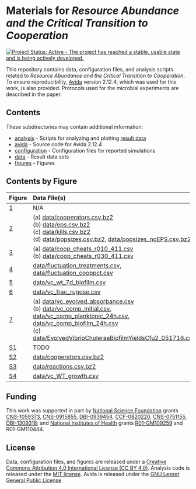 # Materials for *Resource Abundance and the Critical Transition to Cooperation*

[![Project Status: Active - The project has reached a stable, usable state and is being actively developed.](http://www.repostatus.org/badges/latest/active.svg)](http://www.repostatus.org/#active)

This repository contains data, configuration files, and analysis scripts related to *Resource Abundance and the Critical Transition to Cooperation*.
To ensure reproducibility, [Avida](http://avida.devosoft.org) version 2.12.4, which was used for this work, is also provided.
Protocols used for the microbial experiments are described in the paper.


## Contents

These subdirectories may contain additional information:

* [analysis](analysis) - Scripts for analyzing and plotting [result data](data)
* [avida](avida) - Source code for Avida 2.12.4
* [configuration](configuration) - Configuration files for reported simulations
* [data](data) - Result data sets
* [figures](figures) - Figures


## Contents by Figure

| Figure  | Data File(s)   | Analysis      | 
|:--------|:---------------|:--------------|
| [1](figures/avida_diagram.png) | N/A            | N/A           |
| [2](figures/avida_combined.pdf) | (a) [data/cooperators.csv.bz2](data/cooperators.csv.bz2)<br>(b) [data/eps.csv.bz2](data/eps.csv.bz2)<br>(c) [data/kills.csv.bz2](data/kills.csv.bz2)<br>(d) [data/popsizes.csv.bz2](data/popsizes.csv.bz2), [data/popsizes_noEPS.csv.bz2](data/popsizes_noEPS.csv.bz2) | [analysis/plot_avida_combined.R](analysis/plot_avida_combined.R) |
| [3](figures/avida_population_stacks.pdf) | (a) [data/coop_cheats_r010_411.csv](data/coop_cheats_r010_411.csv)<br>(b) [data/coop_cheats_r030_411.csv](data/coop_cheats_r030_411.csv) | [analysis/plot_avida_popstacks.R](analysis/plot_avida_popstacks.R) |
| [4](figures/avida_fluctuation_cooppct.pdf) | [data/fluctuation_treatments.csv](data/fluctuation_treatments.csv), [data/fluctuation_cooppct.csv](data/fluctuation_cooppct.csv) | [analysis/plot_avida_fluctuation.R](analysis/plot_avida_fluctuation.R) |
| [5](figures/vc_biofilm_7dWT.pdf) | [data/vc_wt_7d_biofilm.csv](data/vc_wt_7d_biofilm.csv) | [analysis/plot_vc_biofilm.R](analysis/plot_vc_biofilm.R) |
| [6](figures/vc_frac_rugose.pdf) | [data/vc_frac_rugose.csv](data/vc_frac_rugose.csv) | [analysis/plot_vc_rugose.R](analysis/plot_vc_rugose.R) |
| [7](figures/vc_evolved_combined.pdf) | (a) [data/vc_evolved_absorbance.csv](data/vc_evolved_absorbance.csv)<br>(b) [data/vc_comp_initial.csv](data/vc_comp_initial.csv), [data/vc_comp_planktonic_24h.csv](data/vc_comp_planktonic_24h.csv), [data/vc_comp_biofilm_24h.csv](data/vc_comp_biofilm_24h.csv)<br>(c) [data/EvolvedVibrioCholeraeBiofilmYieldsCfu2_051716.csv](data/EvolvedVibrioCholeraeBiofilmYieldsCfu2_051716.csv) | [analysis/plot_vc_evolved_all.R](analysis/plot_vc_evolved_all.R) |
| [S1](figures/population-0092900.pdf) | TODO           | TODO          |
| [S2](figures/avida_cooperators_trajectories.pdf) | [data/cooperators.csv.bz2](data/cooperators.csv.bz2) | [analysis/plot_avida_coop_trajectories.R](analysis/plot_avida_coop_trajectories.R) |
| [S3](figures/avida_reactions_ORN_EQU.pdf) | [data/reactions.csv.bz2](data/reactions.csv.bz2) | [analysis/plot_avida_EQU.R](analysis/plot_avida_EQU.R) |
| [S4](figures/vc_growth_WT.pdf) | [data/vc_WT_growth.csv](data/vc_WT_growth.csv) | [analysis/plot_vc_growth.R](analysis/plot_vc_growth.R) |


## Funding

This work was supported in part by [National Science Foundation](https://www.nsf.gov) grants [CNS-1059373](https://www.nsf.gov/awardsearch/showAward?AWD_ID=1059373), [CNS-0915855](https://www.nsf.gov/awardsearch/showAward?AWD_ID=0915855), [DBI-0939454](https://www.nsf.gov/awardsearch/showAward?AWD_ID=0939454), [CCF-0820220](https://www.nsf.gov/awardsearch/showAward?AWD_ID=0820220), [CNS-0751155](https://www.nsf.gov/awardsearch/showAward?AWD_ID=0751155), [DBI-1309318](https://www.nsf.gov/awardsearch/showAward?AWD_ID=1309318); and [National Institutes of Health](https://www.nih.gov) grants [R01-GM109259](https://projectreporter.nih.gov/project_info_description.cfm?aid=9102193) and R01-GM110444. 


## License

Data, configuration files, and figures are released under a [Creative Commons Attribution 4.0 International License (CC BY 4.0)](https://creativecommons.org/licenses/by/4.0/).
Analysis code is released under the [MIT license](https://opensource.org/licenses/MIT).
Avida is released under the [GNU Lesser General Public License](https://www.gnu.org/licenses/lgpl.html)

